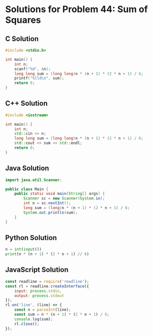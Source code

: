 # Solutions for Problem 44: Sum of Squares

## C Solution
```c
#include <stdio.h>

int main() {
    int n;
    scanf("%d", &n);
    long long sum = (long long)n * (n + 1) * (2 * n + 1) / 6;
    printf("%lld\n", sum);
    return 0;
}
```

## C++ Solution
```cpp
#include <iostream>

int main() {
    int n;
    std::cin >> n;
    long long sum = (long long)n * (n + 1) * (2 * n + 1) / 6;
    std::cout << sum << std::endl;
    return 0;
}
```

## Java Solution
```java
import java.util.Scanner;

public class Main {
    public static void main(String[] args) {
        Scanner sc = new Scanner(System.in);
        int n = sc.nextInt();
        long sum = (long)n * (n + 1) * (2 * n + 1) / 6;
        System.out.println(sum);
    }
}
```

## Python Solution
```python
n = int(input())
print(n * (n + 1) * (2 * n + 1) // 6)
```

## JavaScript Solution
```javascript
const readline = require('readline');
const rl = readline.createInterface({
    input: process.stdin,
    output: process.stdout
});
rl.on('line', (line) => {
    const n = parseInt(line);
    const sum = n * (n + 1) * (2 * n + 1) / 6;
    console.log(sum);
    rl.close();
});
```
